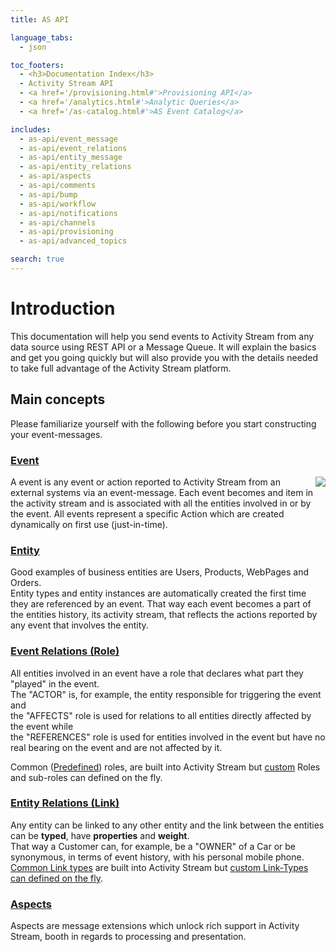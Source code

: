 ```yaml
---
title: AS API

language_tabs:
  - json

toc_footers:
  - <h3>Documentation Index</h3>
  - Activity Stream API
  - <a href='/provisioning.html#'>Provisioning API</a>
  - <a href='/analytics.html#'>Analytic Queries</a>
  - <a href='/as-catalog.html#'>AS Event Catalog</a>

includes:
  - as-api/event_message
  - as-api/event_relations
  - as-api/entity_message
  - as-api/entity_relations
  - as-api/aspects
  - as-api/comments
  - as-api/bump
  - as-api/workflow
  - as-api/notifications
  - as-api/channels
  - as-api/provisioning
  - as-api/advanced_topics

search: true
---
```

# Introduction
This documentation will help you send events to Activity Stream from any data source using REST API or a Message Queue. 
It will explain the basics and get you going quickly but will also provide you with the details needed to take full advantage of the Activity Stream platform.

## Main concepts
Please familiarize yourself with the following before you start constructing your event-messages.

### [Event](#introduction-to-events)
<img align="right" src="/images/event-diagram-1.png">
A event is any event or action reported to Activity Stream from an external systems via an event-message.
Each event becomes and item in the activity stream and is associated with all the entities involved in or by the event.
All events represent a specific Action which are created dynamically on first use (just-in-time).

### [Entity](#introduction-to-entities)
Good examples of business entities are Users, Products, WebPages and Orders.</br>
Entity types and entity instances are automatically created the first time they are referenced by an event. 
That way each event becomes a part of the entities history, its activity stream, that reflects the actions reported by any event that involves the entity.

### [Event Relations (Role)](#event-relations)
All entities involved in an event have a role that declares what part they "played" in the event.
</br>The "ACTOR" is, for example, the entity responsible for triggering the event and
</br>the "AFFECTS" role is used for relations to all entities directly affected by the event while
</br>the "REFERENCES" role is used for entities involved in the event but have no real bearing on the event and are not affected by it.

Common ([Predefined](#predefined-roles)) roles, are built into Activity Stream but [custom](#custom-roles) Roles and sub-roles can defined on the fly.

### [Entity Relations (Link)](#entity-relations)
Any entity can be linked to any other entity and the link between the entities can be **typed**, have **properties** and **weight**.
</br>That way a Customer can, for example, be a "OWNER" of a Car or be synonymous, in terms of event history, with his personal mobile phone. [Common Link types](#predefined-link-types) are built into Activity Stream but [custom Link-Types can defined on the fly](#custom-link-types).

### [Aspects](#aspects)
Aspects are message extensions which unlock rich support in Activity Stream, booth in regards to processing and presentation.

